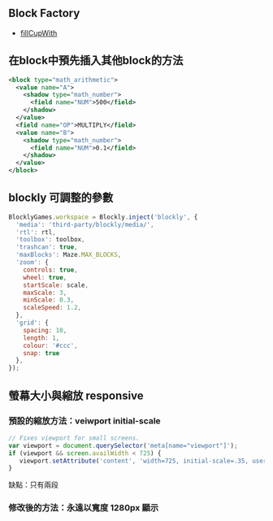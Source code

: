 
## Block Factory
* [fillCupWith](https://blockly-demo.appspot.com/static/demos/blockfactory/index.html#37afv2)

## 在block中預先插入其他block的方法
```xml
<block type="math_arithmetic">
  <value name="A">
    <shadow type="math_number">
      <field name="NUM">500</field>
    </shadow>
  </value>
  <field name="OP">MULTIPLY</field>
  <value name="B">
    <shadow type="math_number">
      <field name="NUM">0.1</field>
    </shadow>
  </value>
</block>
```

## blockly 可調整的參數
```js
BlocklyGames.workspace = Blockly.inject('blockly', {
  'media': 'third-party/blockly/media/',
  'rtl': rtl,
  'toolbox': toolbox,
  'trashcan': true,
  'maxBlocks': Maze.MAX_BLOCKS,
  'zoom': {
    controls: true,
    wheel: true,
    startScale: scale,
    maxScale: 3,
    minScale: 0.3,
    scaleSpeed: 1.2,
  },
  'grid': {
    spacing: 10,
    length: 1,
    colour: '#ccc',
    snap: true
  },
});
```

## 螢幕大小與縮放 responsive

### 預設的縮放方法：veiwport initial-scale
```js
// Fixes viewport for small screens.
var viewport = document.querySelector('meta[name="viewport"]');
if (viewport && screen.availWidth < 725) {
   viewport.setAttribute('content', 'width=725, initial-scale=.35, user-scalable=no');
}
```

缺點：只有兩段

### 修改後的方法：永遠以寬度 1280px 顯示


